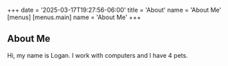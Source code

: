 +++
date = '2025-03-17T19:27:56-06:00'
title = 'About'
name = 'About Me'
[menus]
    [menus.main]
        name = 'About Me'
+++

## About Me

Hi, my name is Logan. I work with computers and I have 4 pets.

